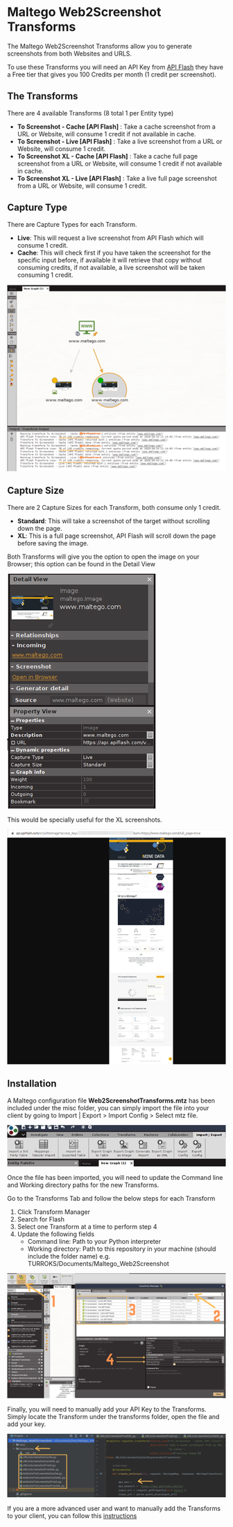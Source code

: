 # Maltego Web2Screenshot Transforms

The Maltego Web2Screenshot Transforms allow you to generate screenshots from both Websites and URLS.

To use these Transforms you will need an API Key from [API Flash](https://apiflash.com/) they have a Free tier that
gives you 100 Credits per month (1 credit per screenshot).

## The Transforms

There are 4 available Transforms (8 total 1 per Entity type)

- **To Screenshot - Cache [API Flash]** : Take a cache screenshot from a URL or Website, will consume 1 credit if not 
available in cache.
- **To Screenshot - Live [API Flash]** : Take a live screenshot from a URL or Website, will consume 1 credit.
- **To Screenshot XL - Cache [API Flash]** : Take a cache full page screenshot from a URL or Website, will consume 1 
credit if not available in cache.
- **To Screenshot XL - Live [API Flash]** : Take a live full page screenshot from a URL or Website, will consume 1 credit.

## Capture Type

There are Capture Types for each Transform.

- **Live**: This will request a live screenshot from API Flash which will consume 1 credit.
- **Cache**: This will check first if you have taken the screenshot for the specific input before, if available it will 
retrieve that copy without consuming credits, if not available, a live screenshot will be taken consuming 1 credit.

![credits.png](misc/credits.png)

## Capture Size

There are 2 Capture Sizes for each Transform, both consume only 1 credit.

- **Standard**: This will take a screenshot of the target without scrolling down the page.
- **XL**: This is a full page screenshot, API Flash will scroll down the page before saving the image.

Both Transforms will give you the option to open the image on your Browser; this option can be found in the Detail View

![open_browser.png](misc/open_browser.png)

This would be specially useful for the XL screenshots.

![fullsite_browser.png](misc/fullsite_browser.png)

## Installation

A Maltego configuration file **Web2ScreenshotTransforms.mtz** has been included under the misc folder, you can simply 
import the file into your client by going to Import | Export > Import Config > Select mtz file.

![import.png](misc/import.png)

Once the file has been imported, you will need to update the Command line and Working directory paths for the new 
Transforms.

Go to the Transforms Tab and follow the below steps for each Transform

1. Click Transform Manager
2. Search for Flash
3. Select one Transform at a time to perform step 4
4. Update the following fields
   - Command line: Path to your Python interpreter
   - Working directory: Path to this repository in your machine (should include the folder name) e.g. 
   TURROKS/Documents/Maltego_Web2Screenshot

![Configurations.png](misc/Configurations.png)

Finally, you will need to manually add your API Key to the Transforms. Simply locate the Transform under the transforms
folder, open the file and add your key.

![api_keys.png](misc/api_keys.png)

If you are a more advanced user and want to manually add the Transforms to your client, you can follow this 
[instructions](https://docs.maltego.com/support/solutions/articles/15000017605-local-transforms-example-#adding-the-transform-to-maltego-0-6)